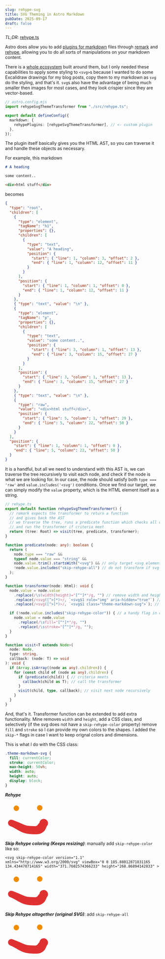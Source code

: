 ```yaml
---
slug: rehype-svg
title: SVG Theming in Astro Markdown
pubDate: 2025-09-17
draft: false
---
```


*TL;DR*: [rehype.ts](https://github.com/ozencb/blog.ozenc.dev/blob/main/src/rehype.ts)

Astro does allow you to add [plugins for markdown](https://docs.astro.build/en/guides/markdown-content/#markdown-plugins) files through [remark](https://remark.js.org/) and [rehype](https://github.com/rehypejs/rehype), allowing you to do all sorts of manipulations on your markdown content.

There is a [whole ecosystem](https://github.com/remarkjs/awesome-remark) built around them, but I only needed these capabilities to apply some styling to `<svg>`s because I wanted to do some Excalidraw drawings for my blog posts, copy them to my markdown as `svg`  do the styling, and that's it. `svg`s also have the advantage of being much smaller then images for most cases, and they look crispier since they are vector-based.

```typescript
// astro.config.mjs
import rehypeSvgThemeTransformer from "./src/rehype.ts";

export default defineConfig({
  markdown: {
    rehypePlugins: [rehypeSvgThemeTransformer], // <- custom plugin
  },
});

```

The plugin itself basically gives you the HTML AST, so you can traverse it and handle these objects as necessary.

For example, this markdown

```markdown
# A heading

some content..

<div>html stuff</div>
```

becomes

```json
{
  "type": "root",
  "children": [
    {
      "type": "element",
      "tagName": "h1",
      "properties": {},
      "children": [
        {
          "type": "text",
          "value": "A heading",
          "position": {
            "start": { "line": 1, "column": 3, "offset": 2 },
            "end": { "line": 1, "column": 12, "offset": 11 }
          }
        }
      ],
      "position": {
        "start": { "line": 1, "column": 1, "offset": 0 },
        "end": { "line": 1, "column": 12, "offset": 11 }
      }
    },
    { "type": "text", "value": "\n" },
    {
      "type": "element",
      "tagName": "p",
      "properties": {},
      "children": [
        {
          "type": "text",
          "value": "some content..",
          "position": {
            "start": { "line": 3, "column": 1, "offset": 13 },
            "end": { "line": 3, "column": 15, "offset": 27 }
          }
        }
      ],
      "position": {
        "start": { "line": 3, "column": 1, "offset": 13 },
        "end": { "line": 3, "column": 15, "offset": 27 }
      }
    },
    { "type": "text", "value": "\n" },
    {
      "type": "raw",
      "value": "<div>html stuff</div>",
      "position": {
        "start": { "line": 5, "column": 1, "offset": 29 },
        "end": { "line": 5, "column": 22, "offset": 50 }
      }
    }
  ],
  "position": {
    "start": { "line": 1, "column": 1, "offset": 0 },
    "end": { "line": 5, "column": 22, "offset": 50 }
  }
}
```

It is a handful, but all we need to understand with this AST is, we can traverse the tree recursively to visit each node, and check if the node is what we are looking for. In our case, the node should satisfy both `type === 'raw'` and `value.includes('<svg')` conditions. Once we find our target, we can simply modify the `value` property, which is the HTML element itself as a string.

```typescript
// rehype.ts
export default function rehypeSvgThemeTransformer() {
  // remark expects the transformer to return a function
  // and gives back the AST
  // we traverse the tree, runs a predicate function which checks all criteria,
  // and run the transformer if criteria meet
  return (tree: Root) => visit(tree, predicate, transformer);
}

function predicate(node: any): boolean {
  return (
    node.type === "raw" &&
    typeof node.value === "string" &&
    node.value.trim().startsWith("<svg") && // only target <svg elements
    !node.value.includes("skip-rehype-all") // do not transform if svg has this property
  );
}

function transformer(node: Html): void {
  node.value = node.value
    .replace(/\s(width|height)="[^"]*"/g, "") // remove width and height props for responsivity
    .replace(/<svg([^>]*)>/, `<svg$1 role="img" aria-hidden="true"`) // accessibility
    .replace(/<svg([^>]*)>/, `<svg$1 class="theme-markdown-svg">`); // add a css class for further styling

  if (!node.value.includes("skip-rehype-color")) { // a handy flag in case i want to skip removing color
    node.value = node.value
      .replace(/\sfill="[^"]*"/g, "")
      .replace(/\sstroke="[^"]*"/g, "");
  }
}

function visit<T extends Node>(
  node: Node,
  type: string,
  callback: (node: T) => void
): void {
  if (Array.isArray((node as any).children)) {
    for (const child of (node as any).children) {
      if (predicate(child)) { // criteria meets
        callback(child as T); // call the transformer
      }
      visit(child, type, callback); // visit next node recursively
    }
  }
}
```

And, that's it. Transformer function can be extended to add extra functionality. Mine removes `width` and `height`, add a CSS class, and selectively (if the svg does not have a `skip-rehype-color` property) remove `fill` and `stroke` so I can provide my own colors to the shapes. I added the `skip-*` flags in case I want to keep orignal colors and dimensions.

This is what I do with the CSS class:

```css
.theme-markdown-svg {
  fill: currentColor;
  stroke: currentColor;
  max-height: 50vh;
  width: auto;
  height: auto;
  display: block;
}
```


***Rehype***

<svg version="1.1" xmlns="http://www.w3.org/2000/svg" viewBox="0 0 72.81590956038394 56.416986086312704" width="145.6318191207679" height="112.83397217262541">
  <!-- svg-source:excalidraw --><metadata></metadata><defs><style class="style-fonts">
      </style></defs><g transform="translate(18.189802490743432 10.586843439559829) rotate(0 0.00004999999998744897 0.00005000000000165983)" stroke="none"><path fill="#f08c00" d="M 3.14,-3.14 Q 3.14,-3.14 3.55,-2.55 3.97,-1.97 4.18,-1.28 4.40,-0.59 4.38,0.11 4.36,0.83 4.11,1.51 3.86,2.18 3.41,2.74 2.96,3.30 2.36,3.69 1.75,4.08 1.05,4.25 0.36,4.42 -0.35,4.36 -1.07,4.31 -1.73,4.02 -2.39,3.74 -2.92,3.26 -3.46,2.78 -3.81,2.15 -4.16,1.53 -4.30,0.82 -4.43,0.11 -4.34,-0.59 -4.24,-1.30 -3.92,-1.94 -3.60,-2.59 -3.09,-3.09 -2.59,-3.60 -1.94,-3.92 -1.30,-4.24 -0.59,-4.34 0.12,-4.43 0.82,-4.30 1.53,-4.16 2.15,-3.81 2.78,-3.46 3.26,-2.92 3.74,-2.39 4.02,-1.73 4.31,-1.07 4.36,-0.35 4.42,0.36 4.25,1.05 4.07,1.75 3.69,2.36 3.30,2.96 2.74,3.41 2.18,3.86 1.51,4.11 0.83,4.36 0.11,4.38 -0.60,4.40 -1.28,4.18 -1.97,3.97 -2.55,3.55 -3.14,3.13 -3.14,3.14 -3.14,3.14 -3.47,2.71 -3.80,2.29 -4.02,1.80 -4.24,1.32 -4.33,0.79 -4.43,0.26 -4.40,-0.26 -4.36,-0.80 -4.20,-1.31 -4.04,-1.82 -3.77,-2.28 -3.49,-2.73 -3.11,-3.11 -2.73,-3.49 -2.28,-3.77 -1.82,-4.05 -1.31,-4.20 -0.80,-4.36 -0.26,-4.40 0.26,-4.43 0.79,-4.33 1.32,-4.24 1.80,-4.02 2.29,-3.80 2.71,-3.47 3.14,-3.14 3.14,-3.14 L 3.14,-3.14 Z"></path></g><g transform="translate(56.33462606213175 10) rotate(0 0.00004999999998744897 0.00005000000000165983)" stroke="none"><path fill="#f08c00" d="M 3.14,-3.14 Q 3.14,-3.14 3.55,-2.55 3.97,-1.97 4.18,-1.28 4.40,-0.59 4.38,0.11 4.36,0.83 4.11,1.51 3.86,2.18 3.41,2.74 2.96,3.30 2.36,3.69 1.75,4.08 1.05,4.25 0.36,4.42 -0.35,4.36 -1.07,4.31 -1.73,4.02 -2.39,3.74 -2.92,3.26 -3.46,2.78 -3.81,2.15 -4.16,1.53 -4.30,0.82 -4.43,0.11 -4.34,-0.59 -4.24,-1.30 -3.92,-1.94 -3.60,-2.59 -3.09,-3.09 -2.59,-3.60 -1.94,-3.92 -1.30,-4.24 -0.59,-4.34 0.12,-4.43 0.82,-4.30 1.53,-4.16 2.15,-3.81 2.78,-3.46 3.26,-2.92 3.74,-2.39 4.02,-1.73 4.31,-1.07 4.36,-0.35 4.42,0.36 4.25,1.05 4.07,1.75 3.69,2.36 3.30,2.96 2.74,3.41 2.18,3.86 1.51,4.11 0.83,4.36 0.11,4.38 -0.60,4.40 -1.28,4.18 -1.97,3.97 -2.55,3.55 -3.14,3.13 -3.14,3.14 -3.14,3.14 -3.47,2.71 -3.80,2.29 -4.02,1.80 -4.24,1.32 -4.33,0.79 -4.43,0.26 -4.40,-0.26 -4.36,-0.80 -4.20,-1.31 -4.04,-1.82 -3.77,-2.28 -3.49,-2.73 -3.11,-3.11 -2.73,-3.49 -2.28,-3.77 -1.82,-4.05 -1.31,-4.20 -0.80,-4.36 -0.26,-4.40 0.26,-4.43 0.79,-4.33 1.32,-4.24 1.80,-4.02 2.29,-3.80 2.71,-3.47 3.14,-3.14 3.14,-3.14 L 3.14,-3.14 Z"></path></g><g transform="translate(10 34.541208134154544) rotate(0 26.40795478019197 5.93788897607908)" stroke="none"><path fill="#e03131" d="M 2.02,-4.93 Q 2.02,-4.93 3.98,-4.18 5.94,-3.43 8.77,-2.33 11.60,-1.24 13.64,-0.25 15.69,0.72 18.18,1.75 20.66,2.77 22.84,3.57 25.01,4.37 27.34,4.53 29.67,4.70 32.72,4.94 35.76,5.17 38.70,5.20 41.64,5.23 43.30,2.86 44.97,0.48 45.36,0.38 45.75,0.29 45.96,-0.83 46.16,-1.95 46.71,-2.95 47.26,-3.95 48.10,-4.73 48.94,-5.50 49.98,-5.96 51.02,-6.43 52.16,-6.53 53.30,-6.64 54.41,-6.38 55.52,-6.12 56.49,-5.51 57.46,-4.91 58.19,-4.03 58.91,-3.15 59.32,-2.08 59.73,-1.01 59.77,0.12 59.82,1.26 59.49,2.35 59.17,3.45 58.52,4.39 57.86,5.32 56.94,6.00 56.02,6.68 54.94,7.02 53.85,7.37 52.71,7.35 51.56,7.34 50.49,6.96 49.41,6.58 48.51,5.87 47.61,5.17 46.99,4.21 46.36,3.26 46.07,2.15 45.78,1.05 45.86,-0.08 45.94,-1.22 46.38,-2.27 46.82,-3.33 47.57,-4.19 48.32,-5.05 49.31,-5.62 50.30,-6.19 51.42,-6.42 52.54,-6.65 53.67,-6.51 54.80,-6.37 55.83,-5.88 56.86,-5.38 57.68,-4.58 58.49,-3.78 59.01,-2.77 59.53,-1.75 59.70,-0.62 59.87,0.50 59.87,0.50 59.87,0.50 58.20,4.38 56.54,8.26 55.55,10.31 54.55,12.35 52.33,14.35 50.10,16.34 47.29,17.31 44.48,18.27 41.52,18.34 38.55,18.42 35.03,18.29 31.50,18.16 28.51,17.82 25.51,17.47 22.86,16.89 20.21,16.31 18.02,15.27 15.83,14.24 13.06,12.78 10.29,11.31 8.43,10.16 6.58,9.02 4.20,7.81 1.81,6.61 -0.10,5.77 -2.02,4.93 -2.58,4.61 -3.14,4.30 -3.61,3.86 -4.08,3.42 -4.43,2.88 -4.78,2.34 -4.99,1.74 -5.20,1.13 -5.26,0.49 -5.32,-0.14 -5.23,-0.78 -5.13,-1.41 -4.89,-2.01 -4.65,-2.60 -4.27,-3.12 -3.89,-3.64 -3.39,-4.05 -2.90,-4.46 -2.33,-4.75 -1.75,-5.03 -1.12,-5.17 -0.49,-5.30 0.14,-5.28 0.78,-5.27 1.40,-5.10 2.02,-4.93 2.02,-4.93 L 2.02,-4.93 Z"></path></g></svg>

***Skip Rehype coloring (Keeps resizing)***: manually add `skip-rehype-color` like so:

```
<svg skip-rehype-color version="1.1" xmlns="http://www.w3.org/2000/svg" viewBox="0 0 185.88012871831165 134.434470714165" width="371.7602574366233" height="268.86894142833" >
```

<svg version="1.1" xmlns="http://www.w3.org/2000/svg" viewBox="0 0 72.81590956038394 56.416986086312704" width="145.6318191207679" height="112.83397217262541" skip-rehype-color>
    <!-- svg-source:excalidraw --><metadata></metadata><defs><style class="style-fonts">
      </style></defs><g transform="translate(18.189802490743432 10.586843439559829) rotate(0 0.00004999999998744897 0.00005000000000165983)" stroke="none"><path fill="#f08c00" d="M 3.14,-3.14 Q 3.14,-3.14 3.55,-2.55 3.97,-1.97 4.18,-1.28 4.40,-0.59 4.38,0.11 4.36,0.83 4.11,1.51 3.86,2.18 3.41,2.74 2.96,3.30 2.36,3.69 1.75,4.08 1.05,4.25 0.36,4.42 -0.35,4.36 -1.07,4.31 -1.73,4.02 -2.39,3.74 -2.92,3.26 -3.46,2.78 -3.81,2.15 -4.16,1.53 -4.30,0.82 -4.43,0.11 -4.34,-0.59 -4.24,-1.30 -3.92,-1.94 -3.60,-2.59 -3.09,-3.09 -2.59,-3.60 -1.94,-3.92 -1.30,-4.24 -0.59,-4.34 0.12,-4.43 0.82,-4.30 1.53,-4.16 2.15,-3.81 2.78,-3.46 3.26,-2.92 3.74,-2.39 4.02,-1.73 4.31,-1.07 4.36,-0.35 4.42,0.36 4.25,1.05 4.07,1.75 3.69,2.36 3.30,2.96 2.74,3.41 2.18,3.86 1.51,4.11 0.83,4.36 0.11,4.38 -0.60,4.40 -1.28,4.18 -1.97,3.97 -2.55,3.55 -3.14,3.13 -3.14,3.14 -3.14,3.14 -3.47,2.71 -3.80,2.29 -4.02,1.80 -4.24,1.32 -4.33,0.79 -4.43,0.26 -4.40,-0.26 -4.36,-0.80 -4.20,-1.31 -4.04,-1.82 -3.77,-2.28 -3.49,-2.73 -3.11,-3.11 -2.73,-3.49 -2.28,-3.77 -1.82,-4.05 -1.31,-4.20 -0.80,-4.36 -0.26,-4.40 0.26,-4.43 0.79,-4.33 1.32,-4.24 1.80,-4.02 2.29,-3.80 2.71,-3.47 3.14,-3.14 3.14,-3.14 L 3.14,-3.14 Z"></path></g><g transform="translate(56.33462606213175 10) rotate(0 0.00004999999998744897 0.00005000000000165983)" stroke="none"><path fill="#f08c00" d="M 3.14,-3.14 Q 3.14,-3.14 3.55,-2.55 3.97,-1.97 4.18,-1.28 4.40,-0.59 4.38,0.11 4.36,0.83 4.11,1.51 3.86,2.18 3.41,2.74 2.96,3.30 2.36,3.69 1.75,4.08 1.05,4.25 0.36,4.42 -0.35,4.36 -1.07,4.31 -1.73,4.02 -2.39,3.74 -2.92,3.26 -3.46,2.78 -3.81,2.15 -4.16,1.53 -4.30,0.82 -4.43,0.11 -4.34,-0.59 -4.24,-1.30 -3.92,-1.94 -3.60,-2.59 -3.09,-3.09 -2.59,-3.60 -1.94,-3.92 -1.30,-4.24 -0.59,-4.34 0.12,-4.43 0.82,-4.30 1.53,-4.16 2.15,-3.81 2.78,-3.46 3.26,-2.92 3.74,-2.39 4.02,-1.73 4.31,-1.07 4.36,-0.35 4.42,0.36 4.25,1.05 4.07,1.75 3.69,2.36 3.30,2.96 2.74,3.41 2.18,3.86 1.51,4.11 0.83,4.36 0.11,4.38 -0.60,4.40 -1.28,4.18 -1.97,3.97 -2.55,3.55 -3.14,3.13 -3.14,3.14 -3.14,3.14 -3.47,2.71 -3.80,2.29 -4.02,1.80 -4.24,1.32 -4.33,0.79 -4.43,0.26 -4.40,-0.26 -4.36,-0.80 -4.20,-1.31 -4.04,-1.82 -3.77,-2.28 -3.49,-2.73 -3.11,-3.11 -2.73,-3.49 -2.28,-3.77 -1.82,-4.05 -1.31,-4.20 -0.80,-4.36 -0.26,-4.40 0.26,-4.43 0.79,-4.33 1.32,-4.24 1.80,-4.02 2.29,-3.80 2.71,-3.47 3.14,-3.14 3.14,-3.14 L 3.14,-3.14 Z"></path></g><g transform="translate(10 34.541208134154544) rotate(0 26.40795478019197 5.93788897607908)" stroke="none"><path fill="#e03131" d="M 2.02,-4.93 Q 2.02,-4.93 3.98,-4.18 5.94,-3.43 8.77,-2.33 11.60,-1.24 13.64,-0.25 15.69,0.72 18.18,1.75 20.66,2.77 22.84,3.57 25.01,4.37 27.34,4.53 29.67,4.70 32.72,4.94 35.76,5.17 38.70,5.20 41.64,5.23 43.30,2.86 44.97,0.48 45.36,0.38 45.75,0.29 45.96,-0.83 46.16,-1.95 46.71,-2.95 47.26,-3.95 48.10,-4.73 48.94,-5.50 49.98,-5.96 51.02,-6.43 52.16,-6.53 53.30,-6.64 54.41,-6.38 55.52,-6.12 56.49,-5.51 57.46,-4.91 58.19,-4.03 58.91,-3.15 59.32,-2.08 59.73,-1.01 59.77,0.12 59.82,1.26 59.49,2.35 59.17,3.45 58.52,4.39 57.86,5.32 56.94,6.00 56.02,6.68 54.94,7.02 53.85,7.37 52.71,7.35 51.56,7.34 50.49,6.96 49.41,6.58 48.51,5.87 47.61,5.17 46.99,4.21 46.36,3.26 46.07,2.15 45.78,1.05 45.86,-0.08 45.94,-1.22 46.38,-2.27 46.82,-3.33 47.57,-4.19 48.32,-5.05 49.31,-5.62 50.30,-6.19 51.42,-6.42 52.54,-6.65 53.67,-6.51 54.80,-6.37 55.83,-5.88 56.86,-5.38 57.68,-4.58 58.49,-3.78 59.01,-2.77 59.53,-1.75 59.70,-0.62 59.87,0.50 59.87,0.50 59.87,0.50 58.20,4.38 56.54,8.26 55.55,10.31 54.55,12.35 52.33,14.35 50.10,16.34 47.29,17.31 44.48,18.27 41.52,18.34 38.55,18.42 35.03,18.29 31.50,18.16 28.51,17.82 25.51,17.47 22.86,16.89 20.21,16.31 18.02,15.27 15.83,14.24 13.06,12.78 10.29,11.31 8.43,10.16 6.58,9.02 4.20,7.81 1.81,6.61 -0.10,5.77 -2.02,4.93 -2.58,4.61 -3.14,4.30 -3.61,3.86 -4.08,3.42 -4.43,2.88 -4.78,2.34 -4.99,1.74 -5.20,1.13 -5.26,0.49 -5.32,-0.14 -5.23,-0.78 -5.13,-1.41 -4.89,-2.01 -4.65,-2.60 -4.27,-3.12 -3.89,-3.64 -3.39,-4.05 -2.90,-4.46 -2.33,-4.75 -1.75,-5.03 -1.12,-5.17 -0.49,-5.30 0.14,-5.28 0.78,-5.27 1.40,-5.10 2.02,-4.93 2.02,-4.93 L 2.02,-4.93 Z"></path></g></svg>

***Skip Rehype altogether (original SVG)***: add `skip-rehype-all`

<svg version="1.1" xmlns="http://www.w3.org/2000/svg" viewBox="0 0 72.81590956038394 56.416986086312704" width="145.6318191207679" height="112.83397217262541" skip-rehype-all>
  <!-- svg-source:excalidraw --><metadata></metadata><defs><style class="style-fonts">
      </style></defs><g transform="translate(18.189802490743432 10.586843439559829) rotate(0 0.00004999999998744897 0.00005000000000165983)" stroke="none"><path fill="#f08c00" d="M 3.14,-3.14 Q 3.14,-3.14 3.55,-2.55 3.97,-1.97 4.18,-1.28 4.40,-0.59 4.38,0.11 4.36,0.83 4.11,1.51 3.86,2.18 3.41,2.74 2.96,3.30 2.36,3.69 1.75,4.08 1.05,4.25 0.36,4.42 -0.35,4.36 -1.07,4.31 -1.73,4.02 -2.39,3.74 -2.92,3.26 -3.46,2.78 -3.81,2.15 -4.16,1.53 -4.30,0.82 -4.43,0.11 -4.34,-0.59 -4.24,-1.30 -3.92,-1.94 -3.60,-2.59 -3.09,-3.09 -2.59,-3.60 -1.94,-3.92 -1.30,-4.24 -0.59,-4.34 0.12,-4.43 0.82,-4.30 1.53,-4.16 2.15,-3.81 2.78,-3.46 3.26,-2.92 3.74,-2.39 4.02,-1.73 4.31,-1.07 4.36,-0.35 4.42,0.36 4.25,1.05 4.07,1.75 3.69,2.36 3.30,2.96 2.74,3.41 2.18,3.86 1.51,4.11 0.83,4.36 0.11,4.38 -0.60,4.40 -1.28,4.18 -1.97,3.97 -2.55,3.55 -3.14,3.13 -3.14,3.14 -3.14,3.14 -3.47,2.71 -3.80,2.29 -4.02,1.80 -4.24,1.32 -4.33,0.79 -4.43,0.26 -4.40,-0.26 -4.36,-0.80 -4.20,-1.31 -4.04,-1.82 -3.77,-2.28 -3.49,-2.73 -3.11,-3.11 -2.73,-3.49 -2.28,-3.77 -1.82,-4.05 -1.31,-4.20 -0.80,-4.36 -0.26,-4.40 0.26,-4.43 0.79,-4.33 1.32,-4.24 1.80,-4.02 2.29,-3.80 2.71,-3.47 3.14,-3.14 3.14,-3.14 L 3.14,-3.14 Z"></path></g><g transform="translate(56.33462606213175 10) rotate(0 0.00004999999998744897 0.00005000000000165983)" stroke="none"><path fill="#f08c00" d="M 3.14,-3.14 Q 3.14,-3.14 3.55,-2.55 3.97,-1.97 4.18,-1.28 4.40,-0.59 4.38,0.11 4.36,0.83 4.11,1.51 3.86,2.18 3.41,2.74 2.96,3.30 2.36,3.69 1.75,4.08 1.05,4.25 0.36,4.42 -0.35,4.36 -1.07,4.31 -1.73,4.02 -2.39,3.74 -2.92,3.26 -3.46,2.78 -3.81,2.15 -4.16,1.53 -4.30,0.82 -4.43,0.11 -4.34,-0.59 -4.24,-1.30 -3.92,-1.94 -3.60,-2.59 -3.09,-3.09 -2.59,-3.60 -1.94,-3.92 -1.30,-4.24 -0.59,-4.34 0.12,-4.43 0.82,-4.30 1.53,-4.16 2.15,-3.81 2.78,-3.46 3.26,-2.92 3.74,-2.39 4.02,-1.73 4.31,-1.07 4.36,-0.35 4.42,0.36 4.25,1.05 4.07,1.75 3.69,2.36 3.30,2.96 2.74,3.41 2.18,3.86 1.51,4.11 0.83,4.36 0.11,4.38 -0.60,4.40 -1.28,4.18 -1.97,3.97 -2.55,3.55 -3.14,3.13 -3.14,3.14 -3.14,3.14 -3.47,2.71 -3.80,2.29 -4.02,1.80 -4.24,1.32 -4.33,0.79 -4.43,0.26 -4.40,-0.26 -4.36,-0.80 -4.20,-1.31 -4.04,-1.82 -3.77,-2.28 -3.49,-2.73 -3.11,-3.11 -2.73,-3.49 -2.28,-3.77 -1.82,-4.05 -1.31,-4.20 -0.80,-4.36 -0.26,-4.40 0.26,-4.43 0.79,-4.33 1.32,-4.24 1.80,-4.02 2.29,-3.80 2.71,-3.47 3.14,-3.14 3.14,-3.14 L 3.14,-3.14 Z"></path></g><g transform="translate(10 34.541208134154544) rotate(0 26.40795478019197 5.93788897607908)" stroke="none"><path fill="#e03131" d="M 2.02,-4.93 Q 2.02,-4.93 3.98,-4.18 5.94,-3.43 8.77,-2.33 11.60,-1.24 13.64,-0.25 15.69,0.72 18.18,1.75 20.66,2.77 22.84,3.57 25.01,4.37 27.34,4.53 29.67,4.70 32.72,4.94 35.76,5.17 38.70,5.20 41.64,5.23 43.30,2.86 44.97,0.48 45.36,0.38 45.75,0.29 45.96,-0.83 46.16,-1.95 46.71,-2.95 47.26,-3.95 48.10,-4.73 48.94,-5.50 49.98,-5.96 51.02,-6.43 52.16,-6.53 53.30,-6.64 54.41,-6.38 55.52,-6.12 56.49,-5.51 57.46,-4.91 58.19,-4.03 58.91,-3.15 59.32,-2.08 59.73,-1.01 59.77,0.12 59.82,1.26 59.49,2.35 59.17,3.45 58.52,4.39 57.86,5.32 56.94,6.00 56.02,6.68 54.94,7.02 53.85,7.37 52.71,7.35 51.56,7.34 50.49,6.96 49.41,6.58 48.51,5.87 47.61,5.17 46.99,4.21 46.36,3.26 46.07,2.15 45.78,1.05 45.86,-0.08 45.94,-1.22 46.38,-2.27 46.82,-3.33 47.57,-4.19 48.32,-5.05 49.31,-5.62 50.30,-6.19 51.42,-6.42 52.54,-6.65 53.67,-6.51 54.80,-6.37 55.83,-5.88 56.86,-5.38 57.68,-4.58 58.49,-3.78 59.01,-2.77 59.53,-1.75 59.70,-0.62 59.87,0.50 59.87,0.50 59.87,0.50 58.20,4.38 56.54,8.26 55.55,10.31 54.55,12.35 52.33,14.35 50.10,16.34 47.29,17.31 44.48,18.27 41.52,18.34 38.55,18.42 35.03,18.29 31.50,18.16 28.51,17.82 25.51,17.47 22.86,16.89 20.21,16.31 18.02,15.27 15.83,14.24 13.06,12.78 10.29,11.31 8.43,10.16 6.58,9.02 4.20,7.81 1.81,6.61 -0.10,5.77 -2.02,4.93 -2.58,4.61 -3.14,4.30 -3.61,3.86 -4.08,3.42 -4.43,2.88 -4.78,2.34 -4.99,1.74 -5.20,1.13 -5.26,0.49 -5.32,-0.14 -5.23,-0.78 -5.13,-1.41 -4.89,-2.01 -4.65,-2.60 -4.27,-3.12 -3.89,-3.64 -3.39,-4.05 -2.90,-4.46 -2.33,-4.75 -1.75,-5.03 -1.12,-5.17 -0.49,-5.30 0.14,-5.28 0.78,-5.27 1.40,-5.10 2.02,-4.93 2.02,-4.93 L 2.02,-4.93 Z"></path></g></svg>
